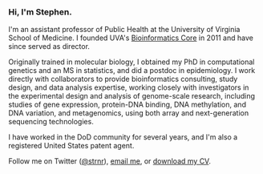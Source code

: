 ### Hi, I'm Stephen.

<i class="ai ai-google-scholar-square ai-3x"></i>

I'm an assistant professor of Public Health at the University of Virginia School of Medicine. I founded UVA's [Bioinformatics Core](http://bioinformatics.virginia.edu) in 2011 and have since served as director. 

Originally trained in molecular biology, I obtained my PhD in computational genetics and an MS in statistics, and did a postdoc in epidemiology. I work directly with collaborators to provide bioinformatics consulting, study design, and data analysis expertise, working closely with investigators in the experimental design and analysis of genome-scale research, including studies of gene expression, protein-DNA binding, DNA methylation, and DNA variation, and metagenomics, using both array and next-generation sequencing technologies.

I have worked in the DoD community for several years, and I'm also a registered United States patent agent.

Follow me on Twitter ([@strnr](https://twitter.com/strnr)), [email me](email.html), or [download my CV](cv.pdf).